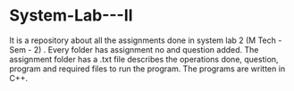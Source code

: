 # System-Lab---II
It is a repository about all the assignments done in system lab 2 (M Tech - Sem - 2) . Every folder has assignment no and question added.
The assignment folder has a .txt file describes the operations done, question, program and required files to run the program. The programs are written in C++.

